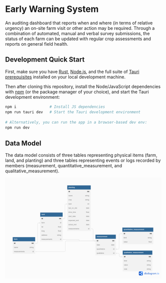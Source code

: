 # Early Warning System
An auditing dashboard that reports when and where (in terms of relative urgency) an on-site farm visit or other action may be required. Through a combination of automated, manual and verbal survey submissions, the status of each farm can be updated with regular crop assessments and reports on general field health.

## Development Quick Start
First, make sure you have [Rust], [Node.js], and the full suite of [Tauri prerequisites] installed on your local development machine.

Then after cloning this repository, install the Node/JavaScript dependencies with [npm] (or the package manager of your choice), and start the Tauri development environment:

```sh
npm i               # Install JS dependencies
npm run tauri dev   # Start the Tauri development environment

# Alternatively, you can run the app in a browser-based dev env:
npm run dev
```

## Data Model
The data model consists of three tables representing physical items (farm, land, and planting) and three tables representing events or logs recorded by members (measurement, quantitative_measurement, and qualitative_measurement).

![Data model of the RGO app](images/data_model.png)

[Rust]: https://www.rust-lang.org/
[Node.js]: https://nodejs.org/
[Tauri prerequisites]: https://tauri.app/v1/guides/getting-started/prerequisites
[npm]: https://www.npmjs.com/
